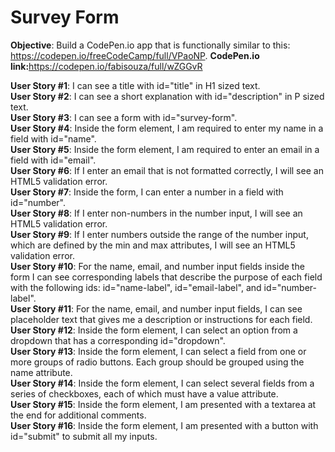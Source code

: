 # Survey Form

<b>Objective</b>: Build a CodePen.io app that is functionally similar to this: https://codepen.io/freeCodeCamp/full/VPaoNP.
<b>CodePen.io link:</b>https://codepen.io/fabisouza/full/wZGGvR

<b>User Story #1</b>: I can see a title with id="title" in H1 sized text.<br>
<b>User Story #2</b>: I can see a short explanation with id="description" in P sized text.<br>
<b>User Story #3</b>: I can see a form with id="survey-form".<br>
<b>User Story #4</b>: Inside the form element, I am required to enter my name in a field with id="name".<br>
<b>User Story #5</b>: Inside the form element, I am required to enter an email in a field with id="email".<br>
<b>User Story #6</b>: If I enter an email that is not formatted correctly, I will see an HTML5 validation error.<br>
<b>User Story #7</b>: Inside the form, I can enter a number in a field with id="number".<br>
<b>User Story #8</b>: If I enter non-numbers in the number input, I will see an HTML5 validation error.<br>
<b>User Story #9</b>: If I enter numbers outside the range of the number input, which are defined by the min and max attributes, I will see an HTML5 validation error.<br>
<b>User Story #10</b>: For the name, email, and number input fields inside the form I can see corresponding labels that describe the purpose of each field with the following ids: id="name-label", id="email-label", and id="number-label".<br>
<b>User Story #11</b>: For the name, email, and number input fields, I can see placeholder text that gives me a description or instructions for each field.<br>
<b>User Story #12</b>: Inside the form element, I can select an option from a dropdown that has a corresponding id="dropdown".<br>
<b>User Story #13</b>: Inside the form element, I can select a field from one or more groups of radio buttons. Each group should be grouped using the name attribute.<br>
<b>User Story #14</b>: Inside the form element, I can select several fields from a series of checkboxes, each of which must have a value attribute.<br>
<b>User Story #15</b>: Inside the form element, I am presented with a textarea at the end for additional comments.<br>
<b>User Story #16</b>: Inside the form element, I am presented with a button with id="submit" to submit all my inputs.<br>
